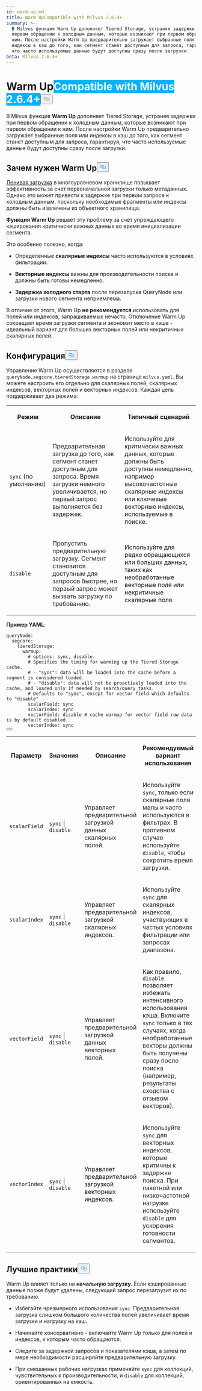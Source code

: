 ```yaml
---
id: warm-up.md
title: Warm UpCompatible with Milvus 2.6.4+
summary: >-
  В Milvus функция Warm Up дополняет Tiered Storage, устраняя задержки при
  первом обращении к холодным данным, которые возникают при первом обращении к
  ним. После настройки Warm Up предварительно загружает выбранные поля или
  индексы в кэш до того, как сегмент станет доступным для запроса, гарантируя,
  что часто используемые данные будут доступны сразу после загрузки.
beta: Milvus 2.6.4+
---
```

<h1 id="Warm-Up" class="common-anchor-header">Warm Up<span class="beta-tag" style="background-color:rgb(0, 179, 255);color:white" translate="no">Compatible with Milvus 2.6.4+</span><button data-href="#Warm-Up" class="anchor-icon" translate="no">
      <svg translate="no"
        aria-hidden="true"
        focusable="false"
        height="20"
        version="1.1"
        viewBox="0 0 16 16"
        width="16"
      >
        <path
          fill="#0092E4"
          fill-rule="evenodd"
          d="M4 9h1v1H4c-1.5 0-3-1.69-3-3.5S2.55 3 4 3h4c1.45 0 3 1.69 3 3.5 0 1.41-.91 2.72-2 3.25V8.59c.58-.45 1-1.27 1-2.09C10 5.22 8.98 4 8 4H4c-.98 0-2 1.22-2 2.5S3 9 4 9zm9-3h-1v1h1c1 0 2 1.22 2 2.5S13.98 12 13 12H9c-.98 0-2-1.22-2-2.5 0-.83.42-1.64 1-2.09V6.25c-1.09.53-2 1.84-2 3.25C6 11.31 7.55 13 9 13h4c1.45 0 3-1.69 3-3.5S14.5 6 13 6z"
        ></path>
      </svg>
    </button></h1><p>В Milvus функция <strong>Warm Up</strong> дополняет Tiered Storage, устраняя задержки при первом обращении к холодным данным, которые возникают при первом обращении к ним. После настройки Warm Up предварительно загружает выбранные поля или индексы в кэш до того, как сегмент станет доступным для запроса, гарантируя, что часто используемые данные будут доступны сразу после загрузки.</p>
<h2 id="Why-warm-up" class="common-anchor-header">Зачем нужен Warm Up<button data-href="#Why-warm-up" class="anchor-icon" translate="no">
      <svg translate="no"
        aria-hidden="true"
        focusable="false"
        height="20"
        version="1.1"
        viewBox="0 0 16 16"
        width="16"
      >
        <path
          fill="#0092E4"
          fill-rule="evenodd"
          d="M4 9h1v1H4c-1.5 0-3-1.69-3-3.5S2.55 3 4 3h4c1.45 0 3 1.69 3 3.5 0 1.41-.91 2.72-2 3.25V8.59c.58-.45 1-1.27 1-2.09C10 5.22 8.98 4 8 4H4c-.98 0-2 1.22-2 2.5S3 9 4 9zm9-3h-1v1h1c1 0 2 1.22 2 2.5S13.98 12 13 12H9c-.98 0-2-1.22-2-2.5 0-.83.42-1.64 1-2.09V6.25c-1.09.53-2 1.84-2 3.25C6 11.31 7.55 13 9 13h4c1.45 0 3-1.69 3-3.5S14.5 6 13 6z"
        ></path>
      </svg>
    </button></h2><p><a href="/docs/ru/tiered-storage-overview.md#Lazy-load">Ленивая загрузка</a> в многоуровневом хранилище повышает эффективность за счет первоначальной загрузки только метаданных. Однако это может привести к задержке при первом запросе к холодным данным, поскольку необходимые фрагменты или индексы должны быть извлечены из объектного хранилища.</p>
<p><strong>Функция Warm Up</strong> решает эту проблему за счет упреждающего кэширования критически важных данных во время инициализации сегмента.</p>
<p>Это особенно полезно, когда:</p>
<ul>
<li><p>Определенные <strong>скалярные индексы</strong> часто используются в условиях фильтрации.</p></li>
<li><p><strong>Векторные индексы</strong> важны для производительности поиска и должны быть готовы немедленно.</p></li>
<li><p><strong>Задержка холодного старта</strong> после перезапуска QueryNode или загрузки нового сегмента неприемлема.</p></li>
</ul>
<p>В отличие от этого, Warm Up <strong>не рекомендуется</strong> использовать для полей или индексов, запрашиваемых нечасто. Отключение Warm Up сокращает время загрузки сегмента и экономит место в кэше - идеальный вариант для больших векторных полей или некритичных скалярных полей.</p>
<h2 id="Configuration" class="common-anchor-header">Конфигурация<button data-href="#Configuration" class="anchor-icon" translate="no">
      <svg translate="no"
        aria-hidden="true"
        focusable="false"
        height="20"
        version="1.1"
        viewBox="0 0 16 16"
        width="16"
      >
        <path
          fill="#0092E4"
          fill-rule="evenodd"
          d="M4 9h1v1H4c-1.5 0-3-1.69-3-3.5S2.55 3 4 3h4c1.45 0 3 1.69 3 3.5 0 1.41-.91 2.72-2 3.25V8.59c.58-.45 1-1.27 1-2.09C10 5.22 8.98 4 8 4H4c-.98 0-2 1.22-2 2.5S3 9 4 9zm9-3h-1v1h1c1 0 2 1.22 2 2.5S13.98 12 13 12H9c-.98 0-2-1.22-2-2.5 0-.83.42-1.64 1-2.09V6.25c-1.09.53-2 1.84-2 3.25C6 11.31 7.55 13 9 13h4c1.45 0 3-1.69 3-3.5S14.5 6 13 6z"
        ></path>
      </svg>
    </button></h2><p>Управление Warm Up осуществляется в разделе <code translate="no">queryNode.segcore.tieredStorage.warmup</code> на странице <code translate="no">milvus.yaml</code>. Вы можете настроить его отдельно для скалярных полей, скалярных индексов, векторных полей и векторных индексов. Каждая цель поддерживает два режима:</p>
<table>
   <tr>
     <th><p>Режим</p></th>
     <th><p>Описание</p></th>
     <th><p>Типичный сценарий</p></th>
   </tr>
   <tr>
     <td><p><code translate="no">sync</code> (по умолчанию)</p></td>
     <td><p>Предварительная загрузка до того, как сегмент станет доступным для запроса. Время загрузки немного увеличивается, но первый запрос выполняется без задержек.</p></td>
     <td><p>Используйте для критически важных данных, которые должны быть доступны немедленно, например высокочастотные скалярные индексы или ключевые векторные индексы, используемые в поиске.</p></td>
   </tr>
   <tr>
     <td><p><code translate="no">disable</code></p></td>
     <td><p>Пропустить предварительную загрузку. Сегмент становится доступным для запросов быстрее, но первый запрос может вызвать загрузку по требованию.</p></td>
     <td><p>Используйте для редко обращающихся или больших данных, таких как необработанные векторные поля или некритичные скалярные поля.</p></td>
   </tr>
</table>
<p><strong>Пример YAML</strong>:</p>
<pre><code translate="no" class="language-yaml"><span class="hljs-attr">queryNode:</span>
  <span class="hljs-attr">segcore:</span>
    <span class="hljs-attr">tieredStorage:</span>
      <span class="hljs-attr">warmup:</span>
        <span class="hljs-comment"># options: sync, disable.</span>
        <span class="hljs-comment"># Specifies the timing for warming up the Tiered Storage cache.</span>
        <span class="hljs-comment"># - &quot;sync&quot;: data will be loaded into the cache before a segment is considered loaded.</span>
        <span class="hljs-comment"># - &quot;disable&quot;: data will not be proactively loaded into the cache, and loaded only if needed by search/query tasks.</span>
        <span class="hljs-comment"># Defaults to &quot;sync&quot;, except for vector field which defaults to &quot;disable&quot;.</span>
        <span class="hljs-attr">scalarField:</span> <span class="hljs-string">sync</span>
        <span class="hljs-attr">scalarIndex:</span> <span class="hljs-string">sync</span>
        <span class="hljs-attr">vectorField:</span> <span class="hljs-string">disable</span> <span class="hljs-comment"># cache warmup for vector field raw data is by default disabled.</span>
        <span class="hljs-attr">vectorIndex:</span> <span class="hljs-string">sync</span>
<button class="copy-code-btn"></button></code></pre>
<table>
   <tr>
     <th><p>Параметр</p></th>
     <th><p>Значения</p></th>
     <th><p>Описание</p></th>
     <th><p>Рекомендуемый вариант использования</p></th>
   </tr>
   <tr>
     <td><p><code translate="no">scalarField</code></p></td>
     <td><p><code translate="no">sync</code> | <code translate="no">disable</code></p></td>
     <td><p>Управляет предварительной загрузкой данных скалярных полей.</p></td>
     <td><p>Используйте <code translate="no">sync</code>, только если скалярные поля малы и часто используются в фильтрах. В противном случае используйте <code translate="no">disable</code>, чтобы сократить время загрузки.</p></td>
   </tr>
   <tr>
     <td><p><code translate="no">scalarIndex</code></p></td>
     <td><p><code translate="no">sync</code> | <code translate="no">disable</code></p></td>
     <td><p>Управляет предварительной загрузкой скалярных индексов.</p></td>
     <td><p>Используйте <code translate="no">sync</code> для скалярных индексов, участвующих в частых условиях фильтрации или запросах диапазона.</p></td>
   </tr>
   <tr>
     <td><p><code translate="no">vectorField</code></p></td>
     <td><p><code translate="no">sync</code> | <code translate="no">disable</code></p></td>
     <td><p>Управляет предварительной загрузкой данных векторных полей.</p></td>
     <td><p>Как правило, <code translate="no">disable</code> позволяет избежать интенсивного использования кэша. Включите <code translate="no">sync</code> только в тех случаях, когда необработанные векторы должны быть получены сразу после поиска (например, результаты сходства с отзывом векторов).</p></td>
   </tr>
   <tr>
     <td><p><code translate="no">vectorIndex</code></p></td>
     <td><p><code translate="no">sync</code> | <code translate="no">disable</code></p></td>
     <td><p>Управляет предварительной загрузкой векторных индексов.</p></td>
     <td><p>Используйте <code translate="no">sync</code> для векторных индексов, которые критичны к задержке поиска. При пакетной или низкочастотной нагрузке используйте <code translate="no">disable</code> для ускорения готовности сегментов.</p></td>
   </tr>
</table>
<h2 id="Best-practices" class="common-anchor-header">Лучшие практики<button data-href="#Best-practices" class="anchor-icon" translate="no">
      <svg translate="no"
        aria-hidden="true"
        focusable="false"
        height="20"
        version="1.1"
        viewBox="0 0 16 16"
        width="16"
      >
        <path
          fill="#0092E4"
          fill-rule="evenodd"
          d="M4 9h1v1H4c-1.5 0-3-1.69-3-3.5S2.55 3 4 3h4c1.45 0 3 1.69 3 3.5 0 1.41-.91 2.72-2 3.25V8.59c.58-.45 1-1.27 1-2.09C10 5.22 8.98 4 8 4H4c-.98 0-2 1.22-2 2.5S3 9 4 9zm9-3h-1v1h1c1 0 2 1.22 2 2.5S13.98 12 13 12H9c-.98 0-2-1.22-2-2.5 0-.83.42-1.64 1-2.09V6.25c-1.09.53-2 1.84-2 3.25C6 11.31 7.55 13 9 13h4c1.45 0 3-1.69 3-3.5S14.5 6 13 6z"
        ></path>
      </svg>
    </button></h2><p>Warm Up влияет только на <strong>начальную загрузку</strong>. Если кэшированные данные позже будут удалены, следующий запрос перезагрузит их по требованию.</p>
<ul>
<li><p>Избегайте чрезмерного использования <code translate="no">sync</code>. Предварительная загрузка слишком большого количества полей увеличивает время загрузки и нагрузку на кэш.</p></li>
<li><p>Начинайте консервативно - включайте Warm Up только для полей и индексов, к которым часто обращаются.</p></li>
<li><p>Следите за задержкой запросов и показателями кэша, а затем по мере необходимости расширяйте предварительную загрузку.</p></li>
<li><p>При смешанных рабочих нагрузках применяйте <code translate="no">sync</code> для коллекций, чувствительных к производительности, и <code translate="no">disable</code> для коллекций, ориентированных на емкость.</p></li>
</ul>
